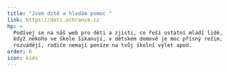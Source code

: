 ```yaml
---
title: "Jsem dítě a hledám pomoc "
link: https://deti.ochrance.cz
hp: >
  Podívej se na náš web pro děti a zjisti, co řeší ostatní mladí lidé, co dělat,
  když někoho ve škole šikanují, v dětském domově je moc přísný režim, rodiče se
  rozvádějí, rodiče nemají peníze na tvůj školní výlet apod.
order: 6
icon: kids
---
```

